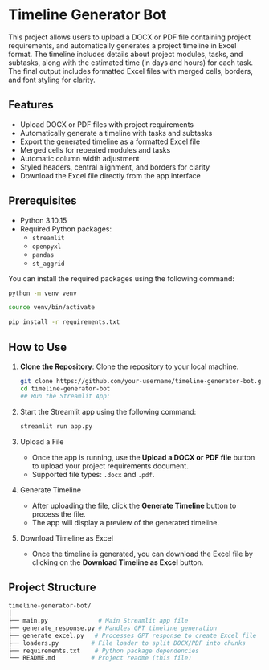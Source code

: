 # Timeline Generator Bot

This project allows users to upload a DOCX or PDF file containing project requirements, and automatically generates a project timeline in Excel format. The timeline includes details about project modules, tasks, and subtasks, along with the estimated time (in days and hours) for each task. The final output includes formatted Excel files with merged cells, borders, and font styling for clarity.

## Features

- Upload DOCX or PDF files with project requirements
- Automatically generate a timeline with tasks and subtasks
- Export the generated timeline as a formatted Excel file
- Merged cells for repeated modules and tasks
- Automatic column width adjustment
- Styled headers, central alignment, and borders for clarity
- Download the Excel file directly from the app interface

## Prerequisites

- Python 3.10.15
- Required Python packages:
  - `streamlit`
  - `openpyxl`
  - `pandas`
  - `st_aggrid`

You can install the required packages using the following command:

```bash
python -m venv venv

source venv/bin/activate

pip install -r requirements.txt
```

## How to Use

1. **Clone the Repository**:
   Clone the repository to your local machine.
   ```bash
   git clone https://github.com/your-username/timeline-generator-bot.git
   cd timeline-generator-bot
   ## Run the Streamlit App:

2. Start the Streamlit app using the following command:
    ```bash
    streamlit run app.py
    ```
3. Upload a File
    * Once the app is running, use the **Upload a DOCX or PDF file** button to upload your project requirements document.
    * Supported file types: `.docx` and `.pdf`.

4. Generate Timeline
    * After uploading the file, click the **Generate Timeline** button to process the file.
    * The app will display a preview of the generated timeline.

5. Download Timeline as Excel
    * Once the timeline is generated, you can download the Excel file by clicking on the **Download Timeline as Excel** button.

## Project Structure

```bash
timeline-generator-bot/
│
├── main.py              # Main Streamlit app file
├── generate_response.py # Handles GPT timeline generation
├── generate_excel.py   # Processes GPT response to create Excel file
├── loaders.py         # File loader to split DOCX/PDF into chunks
├── requirements.txt    # Python package dependencies
└── README.md          # Project readme (this file)
```



